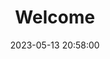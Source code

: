 ---
layout: single
title: "Welcome"
excerpt: "설명"
date: "2023-05-13 20:58:00"
toc: true
toc_sticky: true
use_math: true
categories:
  - 카테고리
tags:
  - 태그
---